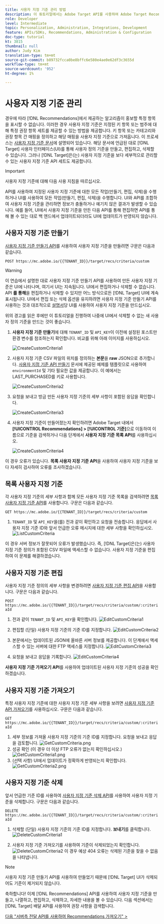 ```yaml
---
title: 사용자 지정 기준 관리 방법
description: 이 튜토리얼에서는 Adobe Target API를 사용하여 Adobe Target Recommendations 기준을 관리, 만들기, 목록 작성, 편집, 가져오기 및 삭제하는 데 필요한 단계를 개발자에게 안내합니다.
role: Developer
level: Intermediate
topic: Personalization, Administration, Integrations, Development
feature: APIs/SDKs, Recommendations, Administration & Configuration
doc-type: tutorial
kt: 3815
thumbnail: null
author: Judy Kim
translation-type: tm+mt
source-git-commit: b89732fcca0be8bffc6e580e4ae0e62df3c3655d
workflow-type: tm+mt
source-wordcount: '952'
ht-degree: 1%

---
```



# 사용자 지정 기준 관리

경우에 따라 [!DNL Recommendations]에서 제공하는 알고리즘이 홍보할 특정 항목을 표시할 수 없습니다. 이러한 경우 사용자 지정 기준은 지정된 키 항목 또는 범주에 대해 특정 권장 항목 세트를 제공할 수 있는 방법을 제공합니다. 키 항목 또는 카테고리와 권장 항목 간 매핑을 정의하고 해당 매핑을 사용자 지정 기준으로 가져옵니다. 이 프로세스는 [사용자 지정 기준 문서](https://docs.adobe.com/content/help/en/target/using/recommendations/criteria/recommendations-csv.html)에 설명되어 있습니다. 해당 문서에 언급된 대로 [!DNL Target] 사용자 인터페이스(UI)를 통해 사용자 정의 기준을 만들고, 편집하고, 삭제할 수 있습니다. 그러나 [!DNL Target]은(는) 사용자 지정 기준을 보다 세부적으로 관리할 수 있는 사용자 지정 기준 API 세트도 제공합니다.

>[!IMPORTANT]
>
>사용자 지정 기준에 대해 다음 사용 지침을 따르십시오.
>
> API를 사용하여 지정된 사용자 지정 기준에 대한 모든 작업(만들기, 편집, 삭제)을 수행하거나 UI를 사용하여 모든 작업(만들기, 편집, 삭제)을 수행합니다. UI와 API를 조합하여 사용자 지정 기준을 관리하면 정보가 충돌하거나 예기치 않은 결과가 발생할 수 있습니다. 예를 들어, UI에서 사용자 지정 기준을 만든 다음 API를 통해 편집하면 API를 통해 볼 수 있는 대로 백 엔드에서 업데이트되더라도 UI에 업데이트가 반영되지 않습니다.

## 사용자 지정 기준 만들기

[사용자 지정 기준 만들기 API](https://developers.adobetarget.com/api/recommendations/#operation/createCriteriaCustom)를 사용하여 사용자 지정 기준을 만들려면 구문은 다음과 같습니다.

`POST https://mc.adobe.io/{{TENANT_ID}}/target/recs/criteria/custom`

>[!WARNING]
>
>이 연습에서 설명한 대로 사용자 지정 기준 만들기 API를 사용하여 만든 사용자 지정 기준은 UI에 나타나며, 여기서 UI는 지속됩니다. UI에서 편집하거나 삭제할 수 없습니다. API **를 통해**&#x200B;을 편집하거나 삭제할 수 있지만 어느 방식으로든 [!DNL Target] UI에 계속 표시됩니다. UI에서 편집 또는 삭제 옵션을 유지하려면 사용자 지정 기준 만들기 API를 사용하는 것과 대조적으로 [설명서](https://docs.adobe.com/content/help/en/target/using/recommendations/criteria/recommendations-csv.html)당 UI를 사용하여 사용자 지정 기준을 만드십시오.

위의 경고를 읽은 후에만 이 튜토리얼을 진행하여 나중에 UI에서 삭제할 수 없는 새 사용자 정의 기준을 만드는 것이 좋습니다.

1. **사용자 지정 기준 만들기**&#x200B;에 대해 `TENANT_ID` 및 `API_KEY`이 이전에 설정된 포스트만 환경 변수를 참조하는지 확인합니다. 비교를 위해 아래 이미지를 사용하십시오.

   ![CreateCustomCriteria1](assets/CreateCustomCriteria1.png)

2. 사용자 지정 기준 CSV 파일의 위치를 정의하는 **본문**&#x200B;을 **raw** JSON으로 추가합니다. [사용자 지정 기준 API 만들기](https://developers.adobetarget.com/api/recommendations/#operation/getAllCriteriaCustom) 문서에 제공된 예제를 템플릿으로 사용하여 `environmentId` 및 기타 필요한 값을 제공합니다. 이 예에서는 LAST_PURCHASED를 키로 사용합니다.

   ![CreateCustomCriteria2](assets/CreateCustomCriteria2.png)

3. 요청을 보내고 방금 만든 사용자 지정 기준의 세부 사항이 포함된 응답을 확인합니다.

   ![CreateCustomCriteria3](assets/CreateCustomCriteria3.png)

4. 사용자 지정 기준이 만들어졌는지 확인하려면 Adobe Target 내에서 **[!UICONTROL Recommendations] > [!UICONTROL 기준]**&#x200B;으로 이동하여 이름으로 기준을 검색하거나 다음 단계에서 **사용자 지정 기준 목록 API**&#x200B;를 사용하십시오.

   ![CreateCustomCriteria4](assets/CreateCustomCriteria4.png)

이 경우 오류가 있습니다. **목록 사용자 지정 기준 API**&#x200B;을 사용하여 사용자 지정 기준을 보다 자세히 검사하여 오류를 조사하겠습니다.

## 목록 사용자 지정 기준

각 사용자 지정 기준의 세부 사항과 함께 모든 사용자 지정 기준 목록을 검색하려면 [목록 사용자 지정 기준 API](https://developers.adobetarget.com/api/recommendations/#operation/getAllCriteriaCustom)를 사용합니다. 구문은 다음과 같습니다.

`GET https://mc.adobe.io/{{TENANT_ID}}/target/recs/criteria/custom`

1. `TENANT_ID` 및 `API_KEY`을(를) 전과 같이 확인하고 요청을 전송합니다. 응답에서 사용자 지정 기준 ID와 앞서 언급한 오류 메시지에 대한 세부 사항을 확인하십시오.
   ![ListCustomCriteria](assets/ListCustomCriteria.png)

이 경우 서버 정보가 잘못되어 오류가 발생했습니다. 즉, [!DNL Target]은(는) 사용자 지정 기준 정의가 포함된 CSV 파일에 액세스할 수 없습니다. 사용자 지정 기준을 편집하여 이 문제를 해결하겠습니다.

## 사용자 지정 기준 편집

사용자 지정 기준 정의의 세부 사항을 변경하려면 [사용자 지정 기준 편집 API](https://developers.adobetarget.com/api/recommendations/#operation/updateCriteriaCustom)을 사용합니다. 구문은 다음과 같습니다.

`POST https://mc.adobe.io/{{TENANT_ID}}/target/recs/criteria/custom/:criteriaId`

1. 전과 같이 `TENANT_ID` 및 `API_KEY`을 확인합니다.
   ![EditCustomCriteria1](assets/EditCustomCriteria1.png)

1. 편집할 (단일) 사용자 지정 기준의 기준 ID를 지정합니다.
   ![EditCustomCriteria2](assets/EditCustomCriteria2.png)

1. 본문에서는 업데이트된 JSON에 올바른 서버 정보를 제공합니다. 이 단계에서 액세스할 수 있는 서버에 대한 FTP 액세스를 지정합니다.
   ![EditCustomCriteria3](assets/EditCustomCriteria3.png)

1. 요청을 보내고 응답을 기록합니다.
   ![EditCustomCriteria4](assets/EditCustomCriteria4.png)

**사용자 지정 기준 가져오기 API**&#x200B;를 사용하여 업데이트된 사용자 지정 기준의 성공을 확인하겠습니다.

## 사용자 지정 기준 가져오기

특정 사용자 지정 기준에 대한 사용자 지정 기준 세부 사항을 보려면 [사용자 지정 기준 API 가져오기](https://developers.adobetarget.com/api/recommendations/#operation/getCriteriaCustom)를 사용하십시오. 구문은 다음과 같습니다.

`GET https://mc.adobe.io/{{TENANT_ID}}/target/recs/criteria/custom/:criteriaId`

1. 세부 정보를 가져올 사용자 지정 기준의 기준 ID를 지정합니다. 요청을 보내고 응답을 검토합니다.
   ![GetCustomCriteria.png](assets/GetCustomCriteria.png)
1. 성공 확인 (이 경우 더 이상 FTP 오류가 없는지 확인하십시오.)
   ![GetCustomCriteria1.png](assets/GetCustomCriteria1.png)
1. (선택 사항) UI에서 업데이트가 정확하게 반영되는지 확인합니다.
   ![GetCustomCriteria2.png](assets/GetCustomCriteria2.png)

## 사용자 지정 기준 삭제

앞서 언급한 기준 ID를 사용하여 [사용자 지정 기준 삭제 API](https://developers.adobetarget.com/api/recommendations/#operation/deleteCriteriaCustom)를 사용하여 사용자 지정 기준을 삭제합니다. 구문은 다음과 같습니다.

`DELETE https://mc.adobe.io/{{TENANT_ID}}/target/recs/criteria/custom/:criteriaId`

1. 삭제할 (단일) 사용자 지정 기준의 기준 ID를 지정합니다. **보내기**를 클릭합니다.
   ![DeleteCustomCriteria1](assets/DeleteCustomCriteria1.png)

1. 사용자 지정 기준 가져오기를 사용하여 기준이 삭제되었는지 확인합니다.
   ![DeleteCustomCriteria2](assets/DeleteCustomCriteria2.png)
이 경우 예상 404 오류는 삭제된 기준을 찾을 수 없음을 나타냅니다.

>[!NOTE]
>사용자 지정 기준 만들기 API를 사용하여 만들었기 때문에 [!DNL Target] UI가 삭제되어도 기준이 제거되지 않습니다.

축하합니다! 이제 [!DNL Recommendations] API를 사용하여 사용자 지정 기준을 만들고, 나열하고, 편집하고, 삭제하고, 자세한 내용을 볼 수 있습니다. 다음 섹션에서는 [!DNL Target] 배달 API를 사용하여 권장 사항을 검색합니다.

[다음 &quot;서버측 전달 API를 사용하여 Recommendations 가져오기&quot; >](fetch-recs-server-side-delivery-api.md)
